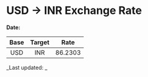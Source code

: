 # USD → INR Exchange Rate

**Date:** 

| Base | Target | Rate  |
|:----:|:------:|:-----:|
| USD  | INR    | 86.2303 |

_Last updated: _